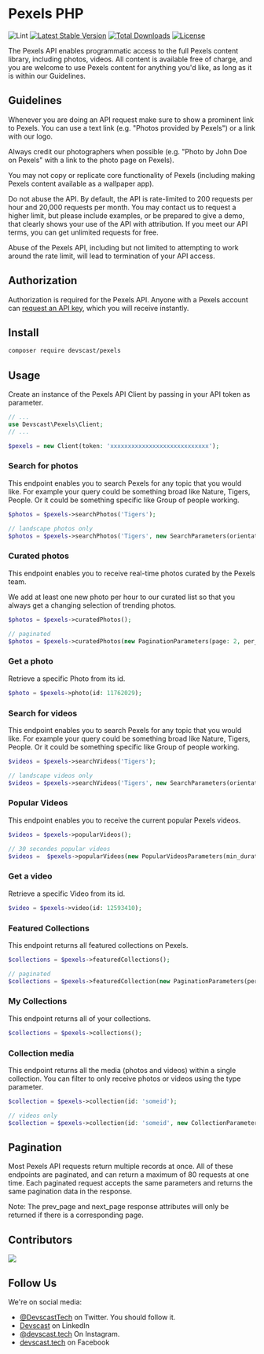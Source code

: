 # Pexels PHP

![Lint](https://github.com/devscast/pexels/actions/workflows/lint.yaml/badge.svg)
[![Latest Stable Version](https://poser.pugx.org/devscast/pexels/version)](https://packagist.org/packages/devscast/pexels)
[![Total Downloads](https://poser.pugx.org/devscast/pexels/downloads)](https://packagist.org/packages/devscast/pexels)
[![License](https://poser.pugx.org/devscast/pexels/license)](https://packagist.org/packages/devscast/pexels)

The Pexels API enables programmatic access to the full Pexels content library, including photos, videos. All content is available free of charge, and you are welcome to use Pexels content for anything you'd like, as long as it is within our Guidelines.

## Guidelines

Whenever you are doing an API request make sure to show a prominent link to Pexels. You can use a text link (e.g. "Photos provided by Pexels") or a link with our logo.

Always credit our photographers when possible (e.g. "Photo by John Doe on Pexels" with a link to the photo page on Pexels).

You may not copy or replicate core functionality of Pexels (including making Pexels content available as a wallpaper app).

Do not abuse the API. By default, the API is rate-limited to 200 requests per hour and 20,000 requests per month. You may contact us to request a higher limit, but please include examples, or be prepared to give a demo, that clearly shows your use of the API with attribution. If you meet our API terms, you can get unlimited requests for free.

Abuse of the Pexels API, including but not limited to attempting to work around the rate limit, will lead to termination of your API access.

## Authorization
Authorization is required for the Pexels API. Anyone with a Pexels account can [request an API key](https://www.pexels.com/api/new/), which you will receive instantly.

## Install
```bash
composer require devscast/pexels
```

## Usage
Create an instance of the Pexels API Client by passing in your API token as parameter.

```php
// ...
use Devscast\Pexels\Client;
// ...

$pexels = new Client(token: 'xxxxxxxxxxxxxxxxxxxxxxxxxxxx');
```

### Search for photos
This endpoint enables you to search Pexels for any topic that you would like. For example your query could be something broad like Nature, Tigers, People. Or it could be something specific like Group of people working.

```php
$photos = $pexels->searchPhotos('Tigers');

// landscape photos only
$photos = $pexels->searchPhotos('Tigers', new SearchParameters(orientation: 'landscape', page: 2))
```

### Curated photos
This endpoint enables you to receive real-time photos curated by the Pexels team.

We add at least one new photo per hour to our curated list so that you always get a changing selection of trending photos.

```php
$photos = $pexels->curatedPhotos();

// paginated
$photos = $pexels->curatedPhotos(new PaginationParameters(page: 2, per_page: 60));
```

### Get a photo
Retrieve a specific Photo from its id.

```php
$photo = $pexels->photo(id: 11762029);
```

### Search for videos
This endpoint enables you to search Pexels for any topic that you would like. For example your query could be something broad like Nature, Tigers, People. Or it could be something specific like Group of people working.

```php
$videos = $pexels->searchVideos('Tigers');

// landscape videos only
$videos = $pexels->searchVideos('Tigers', new SearchParameters(orientation: 'landscape', page: 2))
```

### Popular Videos
This endpoint enables you to receive the current popular Pexels videos.

```php
$videos = $pexels->popularVideos();

// 30 secondes popular videos
$videos =  $pexels->popularVideos(new PopularVideosParameters(min_duration: 30, max_duration: 30));
```

### Get a video
Retrieve a specific Video from its id.

```php
$video = $pexels->video(id: 12593410);
```

### Featured Collections
This endpoint returns all featured collections on Pexels.

```php
$collections = $pexels->featuredCollections();

// paginated
$collections = $pexels->featuredCollection(new PaginationParameters(per_page: 80);
```

### My Collections
This endpoint returns all of your collections.

```php
$collections = $pexels->collections();
```

### Collection media
This endpoint returns all the media (photos and videos) within a single collection. You can filter to only receive photos or videos using the type parameter.

```php
$collection = $pexels->collection(id: 'someid');

// videos only
$collection = $pexels->collection(id: 'someid', new CollectionParameters(type: 'Videos'));
```

## Pagination
Most Pexels API requests return multiple records at once. All of these endpoints are paginated, and can return a maximum of 80 requests at one time. Each paginated request accepts the same parameters and returns the same pagination data in the response.

Note: The prev_page and next_page response attributes will only be returned if there is a corresponding page.


## Contributors

<a href="https://github.com/devscast/pexels/graphs/contributors">
  <img src="https://contrib.rocks/image?repo=devscast/pexels"/>
</a>

## Follow Us

We're on social media:

- [@DevscastTech](https://twitter.com/devscasttech) on Twitter. You should follow it.
- [Devscast](https://www.linkedin.com/company/devscast/) on LinkedIn
- [@devscast.tech](https://www.instagram.com/devscast.tech/) On Instagram.
- [devscast.tech](https://web.facebook.com/devscast.tech/) on Facebook
